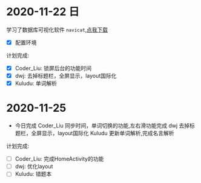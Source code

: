 # 2020-11-22 日
学习了数据库可视化软件 `navicat`,[点我下载](http://www.navicat.com.cn/download/navicat-premium)
- [x] 配置环境

计划完成:
- [x] Coder_Liu: 锁屏后台的功能时间
- [x] dwj: 去掉标题栏，全屏显示，layout国际化
- [x] Kuludu: 单词解析

# 2020-11-25
- 今日完成
Coder_Liu 同步时间，单词切换的功能,左右滑功能完成
dwj 去掉标题栏，全屏显示，layout国际化
Kuludu 更新单词解析,完成名言解析

计划完成:
- [ ] Coder_Liu: 完成HomeActivity的功能 
- [ ] dwj: 优化layout
- [ ] Kuludu: 错题本